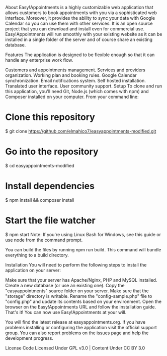 About
Easy!Appointments is a highly customizable web application that allows customers to book appointments with you via a sophisticated web interface. Moreover, it provides the ability to sync your data with Google Calendar so you can use them with other services. It is an open source project that you can download and install even for commercial use. Easy!Appointments will run smoothly with your existing website as it can be installed in a single folder of the server and of course share an existing database.

Features
The application is designed to be flexible enough so that it can handle any enterprise work flow.

Customers and appointments management.
Services and providers organization.
Working plan and booking rules.
Google Calendar synchronization.
Email notifications system.
Self hosted installation.
Translated user interface.
User community support.
Setup
To clone and run this application, you'll need Git, Node.js (which comes with npm) and Composer installed on your computer. From your command line:

# Clone this repository
$ git clone https://github.com/elmahico7/easyappointments-modified.git

# Go into the repository
$ cd easyappointments-modified

# Install dependencies
$ npm install && composer install

# Start the file watcher
$ npm start
Note: If you're using Linux Bash for Windows, see this guide or use node from the command prompt.

You can build the files by running npm run build. This command will bundle everything to a build directory.

Installation
You will need to perform the following steps to install the application on your server:

Make sure that your server has Apache/Nginx, PHP and MySQL installed.
Create a new database (or use an existing one).
Copy the "easyappointments" source folder on your server.
Make sure that the "storage" directory is writable.
Rename the "config-sample.php" file to "config.php" and update its contents based on your environment.
Open the browser on the Easy!Appointments URL and follow the installation guide.
That's it! You can now use Easy!Appointments at your will.

You will find the latest release at easyappointments.org. If you have problems installing or configuring the application visit the official support group. You can also report problems on the issues page and help the development progress.

License
Code Licensed Under GPL v3.0 | Content Under CC BY 3.0

